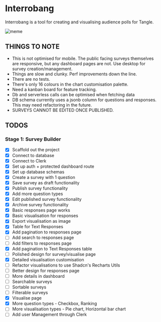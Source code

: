# Interrobang

Interrobang is a tool for creating and visualising audience polls for Tangle.

![meme](https://utfs.io/f/j2HCKsBdNlO3dVJNJJnmrGYqplbCE9NgfeojFzIUJs6uPDwk)

## THINGS TO NOTE

- This is not optimised for mobile. The public facing surveys themselves are responsive, but any dashboard pages are not. Use desktop for survey creation/management.
- Things are slow and clunky. Perf improvements down the line.
- There are no tests.
- There's only 16 colours in the chart customisation palette.
- Need a kanban board for feature tracking.
- Db and serverless calls can be optimised when fetching data
- DB schema currently uses a jsonb column for questions and responses. This may need refactoring in the future.
- SURVEYS CANNOT BE EDITED ONCE PUBLISHED.

## TODOS

### Stage 1: Survey Builder

- [x] Scaffold out the project
- [x] Connect to database
- [x] Connect to Clerk
- [x] Set up auth + protected dashboard route
- [x] Set up database schemas
- [x] Create a survey with 1 question
- [x] Save survey as draft functionality
- [x] Publish survey functionality
- [x] Add more question types
- [x] Edit published survey functionality
- [x] Archive survey functionality
- [x] Basic responses page works
- [x] Basic visualisation for responses
- [x] Export visualisation as image
- [x] Table for Text Responses
- [x] Add pagination to responses page
- [ ] Add search to responses page
- [ ] Add filters to responses page
- [x] Add pagination to Text Responses table
- [ ] Polished design for survey/visualise page
- [x] Detailed visualisation customisation
- [ ] Refactor visualisations to use Shadcn's Recharts Utils
- [ ] Better design for responses page
- [ ] More details in dashboard
- [ ] Searchable surveys
- [ ] Sortable surveys
- [ ] Filterable surveys
- [x] Visualise page
- [x] More question types - Checkbox, Ranking
- [ ] More visualisation types - Pie chart, Horizontal bar chart
- [ ] Add user Management through Clerk
